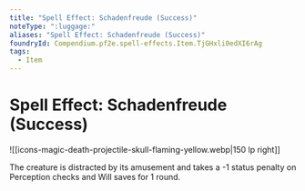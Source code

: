 ```yaml
---
title: "Spell Effect: Schadenfreude (Success)"
noteType: ":luggage:"
aliases: "Spell Effect: Schadenfreude (Success)"
foundryId: Compendium.pf2e.spell-effects.Item.TjGHxli0edXI6rAg
tags:
  - Item
---
```


# Spell Effect: Schadenfreude (Success)
![[icons-magic-death-projectile-skull-flaming-yellow.webp|150 lp right]]

The creature is distracted by its amusement and takes a -1 status penalty on Perception checks and Will saves for 1 round.
